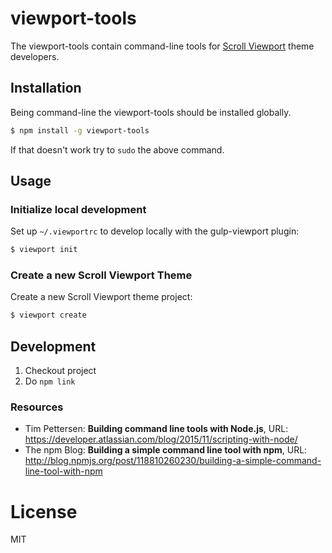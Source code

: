 # viewport-tools

The viewport-tools contain command-line tools for 
[Scroll Viewport](https://www.k15t.com/software/scroll-viewport) theme 
developers.


## Installation

Being command-line the viewport-tools should be installed globally.

```bash
$ npm install -g viewport-tools
```

If that doesn't work try to ``sudo`` the above command.


## Usage

### Initialize local development

Set up ``~/.viewportrc`` to develop locally with the gulp-viewport plugin:

```bash
$ viewport init
```


### Create a new Scroll Viewport Theme 

Create a new Scroll Viewport theme project:

```bash
$ viewport create
```



## Development

1. Checkout project
1. Do `npm link`

### Resources

* Tim Pettersen: __Building command line tools with Node.js__, URL: https://developer.atlassian.com/blog/2015/11/scripting-with-node/
* The npm Blog: __Building a simple command line tool with npm__, URL: http://blog.npmjs.org/post/118810260230/building-a-simple-command-line-tool-with-npm

# License 

MIT
